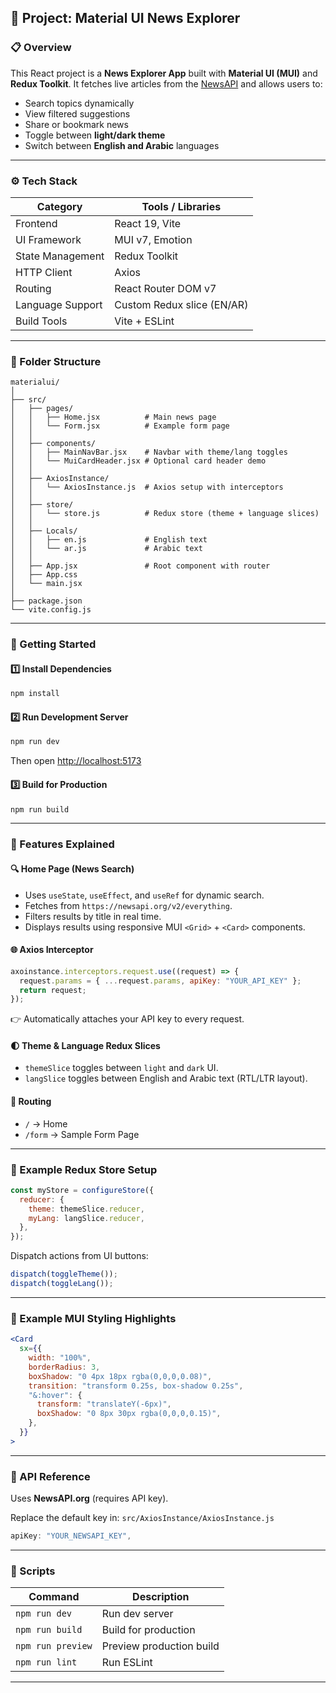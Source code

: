 
## 📰 Project: **Material UI News Explorer**

### 📋 Overview

This React project is a **News Explorer App** built with **Material UI (MUI)** and **Redux Toolkit**.
It fetches live articles from the [NewsAPI](https://newsapi.org/) and allows users to:

* Search topics dynamically
* View filtered suggestions
* Share or bookmark news
* Toggle between **light/dark theme**
* Switch between **English and Arabic** languages

---

### ⚙️ Tech Stack

| Category         | Tools / Libraries          |
| ---------------- | -------------------------- |
| Frontend         | React 19, Vite             |
| UI Framework     | MUI v7, Emotion            |
| State Management | Redux Toolkit              |
| HTTP Client      | Axios                      |
| Routing          | React Router DOM v7        |
| Language Support | Custom Redux slice (EN/AR) |
| Build Tools      | Vite + ESLint              |

---

### 📁 Folder Structure

```
materialui/
│
├── src/
│   ├── pages/
│   │   ├── Home.jsx          # Main news page
│   │   └── Form.jsx          # Example form page
│   │
│   ├── components/
│   │   ├── MainNavBar.jsx    # Navbar with theme/lang toggles
│   │   └── MuiCardHeader.jsx # Optional card header demo
│   │
│   ├── AxiosInstance/
│   │   └── AxiosInstance.js  # Axios setup with interceptors
│   │
│   ├── store/
│   │   └── store.js          # Redux store (theme + language slices)
│   │
│   ├── Locals/
│   │   ├── en.js             # English text
│   │   └── ar.js             # Arabic text
│   │
│   ├── App.jsx               # Root component with router
│   ├── App.css
│   └── main.jsx
│
├── package.json
└── vite.config.js
```

---

### 🚀 Getting Started

#### 1️⃣ Install Dependencies

```bash
npm install
```

#### 2️⃣ Run Development Server

```bash
npm run dev
```

Then open [http://localhost:5173](http://localhost:5173)

#### 3️⃣ Build for Production

```bash
npm run build
```

---

### 🧠 Features Explained

#### 🔍 **Home Page (News Search)**

* Uses `useState`, `useEffect`, and `useRef` for dynamic search.
* Fetches from `https://newsapi.org/v2/everything`.
* Filters results by title in real time.
* Displays results using responsive MUI `<Grid>` + `<Card>` components.

#### 🌐 **Axios Interceptor**

```js
axoinstance.interceptors.request.use((request) => {
  request.params = { ...request.params, apiKey: "YOUR_API_KEY" };
  return request;
});
```

👉 Automatically attaches your API key to every request.

#### 🌓 **Theme & Language Redux Slices**

* `themeSlice` toggles between `light` and `dark` UI.
* `langSlice` toggles between English and Arabic text (RTL/LTR layout).

#### 🧭 **Routing**

* `/` → Home
* `/form` → Sample Form Page

---

### 🧩 Example Redux Store Setup

```js
const myStore = configureStore({
  reducer: {
    theme: themeSlice.reducer,
    myLang: langSlice.reducer,
  },
});
```

Dispatch actions from UI buttons:

```js
dispatch(toggleTheme());
dispatch(toggleLang());
```

---

### 🧱 Example MUI Styling Highlights

```jsx
<Card
  sx={{
    width: "100%",
    borderRadius: 3,
    boxShadow: "0 4px 18px rgba(0,0,0,0.08)",
    transition: "transform 0.25s, box-shadow 0.25s",
    "&:hover": {
      transform: "translateY(-6px)",
      boxShadow: "0 8px 30px rgba(0,0,0,0.15)",
    },
  }}
>
```

---

### 🔑 API Reference

Uses **NewsAPI.org** (requires API key).

Replace the default key in:
`src/AxiosInstance/AxiosInstance.js`

```js
apiKey: "YOUR_NEWSAPI_KEY",
```

---

### 🧰 Scripts

| Command           | Description              |
| ----------------- | ------------------------ |
| `npm run dev`     | Run dev server           |
| `npm run build`   | Build for production     |
| `npm run preview` | Preview production build |
| `npm run lint`    | Run ESLint               |

---
